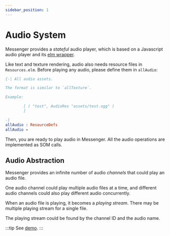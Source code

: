 ```yaml
---
sidebar_position: 1
---
```


# Audio System

Messenger provides a *stateful* audio player, which is based on a Javascript audio player and its [elm wrapper](https://package.elm-lang.org/packages/MartinSStewart/elm-audio/latest/).

Like text and texture rendering, audio also needs resource files in `Resources.elm`. Before playing any audio, please define them in `allAudio`:

```elm
{-| All audio assets.

The format is similar to `allTexture`.

Example:

        [ ( "test", AudioRes "assets/test.ogg" )
        ]

-}
allAudio : ResourceDefs
allAudio =
```

Then, you are ready to play audio in Messenger. All the audio operations are implemented as SOM calls.

## Audio Abstraction

Messenger provides an infinite number of audio *channels* that could play an audio file.

One audio channel could play multiple audio files at a time, and different audio channels could also play different audio concurrently.

When an audio file is playing, it becomes a *playing stream*. There may be multiple playing stream for a single file.

The playing stream could be found by the channel ID and the audio name.

:::tip
See [demo](https://github.com/elm-messenger/messenger-core/blob/main/test/src/Scenes/Audio/Model.elm).
:::
